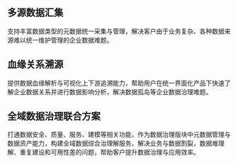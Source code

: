 ## 多源数据汇集
支持丰富数据类型的元数据统一采集与管理，解决客户由于业务复杂、各种数据来源难以统一维护管理的企业数据难题。
## 血缘关系溯源
提供数据血缘解析与可视化上下游追溯能力，帮助用户在统一界面化产品下快速了解企业数据关系并进行数据影响分析，解决数据孤岛等企业数据治理难题。
## 全域数据治理联合方案
打通数据安全、质量、服务、建模等相关功能，作为数据治理版块中元数据管理与数据资产能力，构建全域数据综合治理解服务，解决业务与数据割裂，数据难理解、重复建设和可用性差的问题，帮助客户提升数据治理与应用效率。

